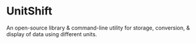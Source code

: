 # UnitShift
An open-source library & command-line utility for storage, conversion, &amp; display of data using different units.
